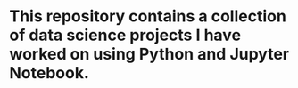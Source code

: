 # This repository contains a collection of data science projects I have worked on using Python and Jupyter Notebook.
